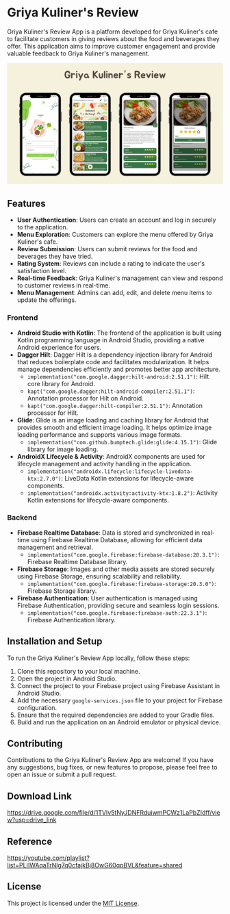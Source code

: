 # Griya Kuliner's Review
Griya Kuliner's Review App is a platform developed for Griya Kuliner's cafe to facilitate customers in giving reviews about the food and beverages they offer. This application aims to improve customer engagement and provide valuable feedback to Griya Kuliner's management.

<img src="https://github.com/nabilaakhairunnisa/GriyaKulinersReview/blob/master/banner.png"
     alt="Banner" /> 

## Features
- **User Authentication**: Users can create an account and log in securely to the application.
- **Menu Exploration**: Customers can explore the menu offered by Griya Kuliner's cafe.
- **Review Submission**: Users can submit reviews for the food and beverages they have tried.
- **Rating System**: Reviews can include a rating to indicate the user's satisfaction level.
- **Real-time Feedback**: Griya Kuliner's management can view and respond to customer reviews in real-time.
- **Menu Management**: Admins can add, edit, and delete menu items to update the offerings.


### Frontend
- **Android Studio with Kotlin**: The frontend of the application is built using Kotlin programming language in Android Studio, providing a native Android experience for users.
- **Dagger Hilt**: Dagger Hilt is a dependency injection library for Android that reduces boilerplate code and facilitates modularization. It helps manage dependencies efficiently and promotes better app architecture.
  - `implementation("com.google.dagger:hilt-android:2.51.1")`: Hilt core library for Android.
  - `kapt("com.google.dagger:hilt-android-compiler:2.51.1")`: Annotation processor for Hilt on Android.
  - `kapt("com.google.dagger:hilt-compiler:2.51.1")`: Annotation processor for Hilt.
- **Glide**: Glide is an image loading and caching library for Android that provides smooth and efficient image loading. It helps optimize image loading performance and supports various image formats.
  - `implementation("com.github.bumptech.glide:glide:4.15.1")`: Glide library for image loading.
- **AndroidX Lifecycle & Activity**: AndroidX components are used for lifecycle management and activity handling in the application.
  - `implementation("androidx.lifecycle:lifecycle-livedata-ktx:2.7.0")`: LiveData Kotlin extensions for lifecycle-aware components.
  - `implementation("androidx.activity:activity-ktx:1.8.2")`: Activity Kotlin extensions for lifecycle-aware components.

### Backend
- **Firebase Realtime Database**: Data is stored and synchronized in real-time using Firebase Realtime Database, allowing for efficient data management and retrieval.
  - `implementation("com.google.firebase:firebase-database:20.3.1")`: Firebase Realtime Database library.
- **Firebase Storage**: Images and other media assets are stored securely using Firebase Storage, ensuring scalability and reliability.
  - `implementation("com.google.firebase:firebase-storage:20.3.0")`: Firebase Storage library.
- **Firebase Authentication**: User authentication is managed using Firebase Authentication, providing secure and seamless login sessions.
  - `implementation("com.google.firebase:firebase-auth:22.3.1")`: Firebase Authentication library.

## Installation and Setup
To run the Griya Kuliner's Review App locally, follow these steps:
1. Clone this repository to your local machine.
2. Open the project in Android Studio.
3. Connect the project to your Firebase project using Firebase Assistant in Android Studio.
4. Add the necessary `google-services.json` file to your project for Firebase configuration.
5. Ensure that the required dependencies are added to your Gradle files.
6. Build and run the application on an Android emulator or physical device.

## Contributing
Contributions to the Griya Kuliner's Review App are welcome! If you have any suggestions, bug fixes, or new features to propose, please feel free to open an issue or submit a pull request.

## Download Link
https://drive.google.com/file/d/1TVIv5tNyJDNFRduiwmPCWz1LaPbZIdff/view?usp=drive_link

## Reference
https://youtube.com/playlist?list=PLIIWAqaTrNlg7q0cfajkBj8OwG60qpBVL&feature=shared

## License
This project is licensed under the [MIT License](LICENSE).
